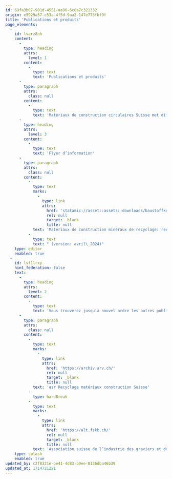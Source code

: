 ```yaml
---
id: 69fa3b07-901d-4551-aa96-6c8a7c321332
origin: e5929a57-c53a-4f5d-9aa2-147e773fbf9f
title: 'Publications et produits'
page_elements:
  -
    id: lvarz8nh
    content:
      -
        type: heading
        attrs:
          level: 1
        content:
          -
            type: text
            text: 'Publications et produits'
      -
        type: paragraph
        attrs:
          class: null
        content:
          -
            type: text
            text: 'Matériaux de construction circulaires Suisse met différents produits et publications à la disposition des milieux intéressés. Ceux-ci sont annoncés au fur et à mesure et mis à disposition ici.'
      -
        type: heading
        attrs:
          level: 3
        content:
          -
            type: text
            text: 'Flyer d’information'
      -
        type: paragraph
        attrs:
          class: null
        content:
          -
            type: text
            marks:
              -
                type: link
                attrs:
                  href: 'statamic://asset::assets::downloads/baustoffkreislauf-verwendungsempfehlungen_2024.pdf'
                  rel: null
                  target: _blank
                  title: null
            text: 'Matériaux de construction minéraux de recyclage: recommandations d’utilisation pour maîtres d’ouvrage, planificateurs, architectes et ingénieurs'
          -
            type: text
            text: " (version: avril\_2024)"
    type: editor
    enabled: true
  -
    id: lvf1lrxy
    hint_federation: false
    text:
      -
        type: heading
        attrs:
          level: 2
        content:
          -
            type: text
            text: 'Vous trouverez jusqu’à nouvel ordre les autres publications, modèles, produits et prises de position ainsi que les documents anciens sur les sites Internet des deux anciennes associations:'
      -
        type: paragraph
        attrs:
          class: null
        content:
          -
            type: text
            marks:
              -
                type: link
                attrs:
                  href: 'https://archiv.arv.ch/'
                  rel: null
                  target: _blank
                  title: null
            text: 'asr Recyclage matériaux construction Suisse'
          -
            type: hardBreak
          -
            type: text
            marks:
              -
                type: link
                attrs:
                  href: 'https://alt.fskb.ch/'
                  rel: null
                  target: _blank
                  title: null
            text: 'Association suisse de l’industrie des graviers et du béton ASGB'
    type: splash
    enabled: true
updated_by: c2f8321e-be41-4d83-b9ee-8136dba46b39
updated_at: 1714721221
---
```

